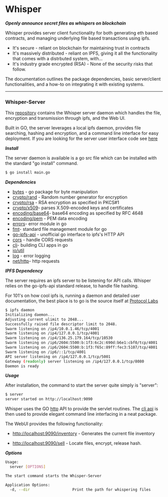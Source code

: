 # Whisper
***Openly announce secret files as whispers on blockchain***

Whisper provides server client functionality for both generating eth based contracts, and managing underlying file based transactions using ipfs.

* It's secure - reliant on blockchain for maintaining trust in contracts
* It's massively distributed - reliant on IPFS, giving it all the functionality that comes with a distrbuted system, with...
* It's industry grade encrypted (RSA) -  None of the security risks that follow.

The documentation outlines the package dependencies, basic server/client functionalities, and a how-to on integrating it with existing systems. 

---


### Whisper-Server

This [repository](https://github.com/shkr/whisper/tree/master/whisper_server) contains the Whisper server daemon which handles the file, encryption and transmission through ipfs, and the Web UI. 

Built in GO, the server leverages a local ipfs daemon, provides file searching, hashing and encryption, and a command line interface for easy deployment. If you are looking for the server user interface code see [here](server.html)



***Install***

The server daemon is available is a go src file which can be installed with the standard "go install" command. 

```sh
$ go install main.go
```
 

***Dependencies***

* [bytes](https://golang.org/pkg/bytes/) - go package for byte manipulation
* [crypto/rand](https://golang.org/pkg/crypto/rand/) - Random number generator for encryption
* [crypto/rsa](https://golang.org/pkg/crypto/rsa/) - RSA encryption as specified in PKCS#1
* [crypto/x509](https://golang.org/pkg/crypto/x509/)- parses X.509-encoded keys and certificates
* [encoding/base64](https://golang.org/pkg/encoding/base64/)- base64 encoding as specified by RFC 4648
* [encoding/pem](https://golang.org/pkg/encoding/pem/) - PEM data encoding
* [errors](https://golang.org/pkg/errors/)- error module in go
* [fmt](https://golang.org/pkg/fmt/)- standard file management module for go
* [go-ipfs-api](https://github.com/ipfs/go-ipfs-api) - unofficial go interface to ipfs's HTTP API
* [cors](https://github.com/rs/cors) - handle CORS requests
* [cli](https://github.com/urfave/cli)- building CLI apps in go 
* [io/util](https://golang.org/pkg/io/ioutil/)
* [log](https://golang.org/pkg/log/) - error logging
* [net/http](https://golang.org/pkg/net/http/)- http requests


***IPFS Dependency***

The server requires an ipfs server to be listening for API calls. Whisper relies on the go-ipfs-api standard release, to handle file hashing.

For 101's on how cool ipfs is, running a daemon and detailed user documentation, the best place is to go is the source itself at [Protocol Labs](https://ipfs.io/)

```sh
$ ipfs daemon
Initializing daemon...
Adjusting current ulimit to 2048...
Successfully raised file descriptor limit to 2048.
Swarm listening on /ip4/10.0.1.46/tcp/4001
Swarm listening on /ip4/127.0.0.1/tcp/4001
Swarm listening on /ip4/136.25.179.164/tcp/10530
Swarm listening on /ip6/2604:5500:b:1f3:6c2c:690d:b6e1:cbf0/tcp/4001
Swarm listening on /ip6/2604:5500:b:1f3:f65c:89ff:fec3:5107/tcp/4001
Swarm listening on /ip6/::1/tcp/4001
API server listening on /ip4/127.0.0.1/tcp/5001
Gateway (readonly) server listening on /ip4/127.0.0.1/tcp/8080
Daemon is ready
```

***Usage***

After installation, the command to start the server quite simply is "server":

```sh
$ server
server started on http://localhost:9090
```

Whisper uses the GO [http](https://golang.org/pkg/net/http/) API to provide the servlet routines. The [cli api](https://github.com/urfave/cli) is then used to provide elegant command line interfacing in a neat package. 

The WebUI provides the following functionality:

* [http://localhost:9090/inventory](http://localhost:9090/inventory) - Generates the current file inventory
	
* [http://localhost:9090/sell](http://localhost:9090/sell) - Locate files, encrypt, release hash.

 


***Options***


```sh
Usage:
  server [OPTIONS]

The start command starts the Whisper-Server

Application Options:
  -d, --dir                   Print the path for whispering files
```
